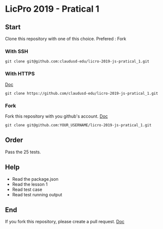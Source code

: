 # LicPro 2019 - Pratical 1

## Start

Clone this repository with one of this choice. Prefered : Fork

### With SSH

```
git clone git@github.com:claudusd-edu/licro-2019-js-pratical_1.git
```

### With HTTPS
[Doc](https://help.github.com/articles/cloning-a-repository/)
```
git clone https://github.com/claudusd-edu/licro-2019-js-pratical_1.git
```

### Fork

Fork this repository with you github's account. [Doc](https://guides.github.com/activities/forking/)

```
git clone git@github.com:YOUR_USERNAME/licro-2019-js-pratical_1.git
```

## Order

Pass the 25 tests.

## Help

* Read the package.json
* Read the lesson 1
* Read test case
* Read test running output


## End

If you fork this repository, please create a pull request. [Doc](https://help.github.com/articles/creating-a-pull-request-from-a-fork/)  
